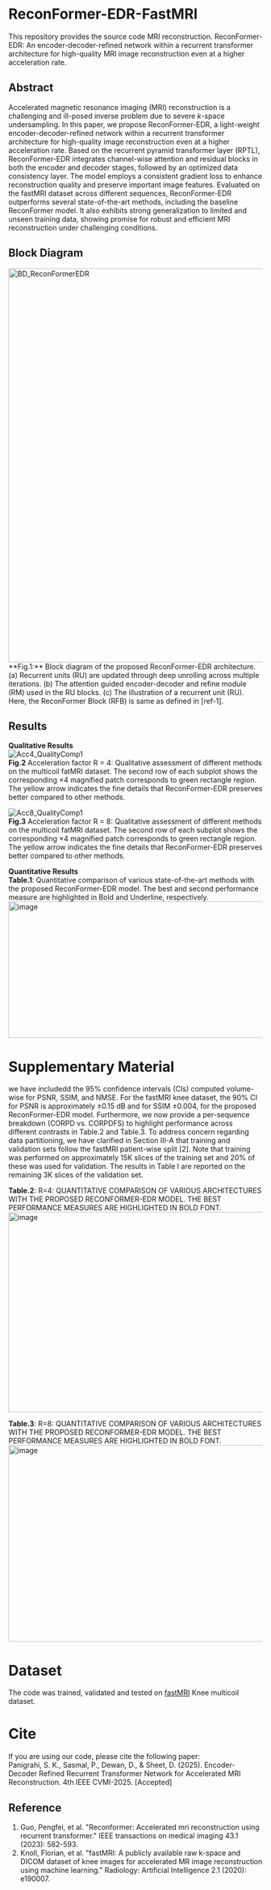 # ReconFormer-EDR-FastMRI
This repository provides the source code MRI reconstruction. ReconFormer-EDR: An encoder-decoder-refined network within a recurrent transformer architecture for high-quality MRI image reconstruction even at a higher acceleration rate.

## Abstract
Accelerated magnetic resonance imaging (MRI) reconstruction is a challenging and ill-posed inverse problem due to severe $k$-space undersampling. In this paper, we propose ReconFormer-EDR, a light-weight encoder-decoder-refined network within a recurrent transformer architecture for high-quality image reconstruction even at a higher acceleration rate. Based on the recurrent pyramid transformer layer (RPTL), ReconFormer-EDR integrates channel-wise attention and residual blocks in both the encoder and decoder stages, followed by an optimized data consistency layer. The model employs a consistent gradient loss to enhance reconstruction quality and preserve important image features. Evaluated on the fastMRI dataset across different sequences, ReconFormer-EDR outperforms several state-of-the-art methods, including the baseline ReconFormer model. It also exhibits strong generalization to limited and unseen training data, showing promise for robust and efficient MRI reconstruction under challenging conditions.

## Block Diagram
<img width="3247" height="779" alt="BD_ReconFormerEDR" src="https://github.com/user-attachments/assets/2ec44711-5823-46e2-ae7f-b2731b6f1144" />
**Fig.1:** Block diagram of the proposed ReconFormer-EDR architecture. (a) Recurrent units (RU) are updated through deep unrolling across multiple iterations. (b) The attention guided encoder-decoder and refine module (RM) used in the RU blocks. (c) The illustration of a recurrent unit (RU). Here, the ReconFormer Block (RFB) is same as defined in [ref-1].

## Results
**Qualitative Results** <br>
![Acc4_QualityComp1](https://github.com/user-attachments/assets/1a90ef2b-776a-411a-bb9a-b129e9674c1b) <br>
**Fig.2** Acceleration factor R = 4: Qualitative assessment of different methods on the multicoil fatMRI dataset. The second row of each subplot shows the corresponding ×4 magnified patch corresponds to green rectangle region. The yellow arrow indicates the fine details that ReconFormer-EDR preserves better compared to other methods.<br>

![Acc8_QualityComp1](https://github.com/user-attachments/assets/69edf60e-66f4-4719-bae2-7b19799bd6d5) <br>
**Fig.3** Acceleration factor R = 8: Qualitative assessment of different methods on the multicoil fatMRI dataset. The second row of each subplot shows the corresponding ×4 magnified patch corresponds to green rectangle region. The yellow arrow indicates the fine details that ReconFormer-EDR preserves better compared to other methods. <br>

**Quantitative Results** <br>
**Table.1**: Quantitative comparison of various state-of-the-art methods with the proposed ReconFormer-EDR model. The best and second performance measure are highlighted in Bold and Underline, respectively. <br>
<img width="1030" height="270" alt="image" src="https://github.com/user-attachments/assets/207b9bf7-9475-4601-a0d2-68647b293925" />

# Supplementary Material 
we have includedd the 95% confidence intervals (CIs) computed volume-wise for PSNR, SSIM, and NMSE. For the fastMRI knee dataset, the 90% CI for PSNR is approximately ±0.15 dB and for SSIM ±0.004, for the proposed ReconFormer-EDR model. Furthermore, we now provide a per-sequence breakdown (CORPD vs. CORPDFS) to highlight performance across different contrasts in Table.2 and Table.3. To address concern regarding data partitioning, we have clarified in Section III-A that training and validation sets follow the fastMRI patient-wise split [2]. Note that training was performed on approximately 15K slices of the training set and 20% of these was used for validation. The results in Table I are reported on the remaining 3K slices of the validation set. <br>

**Table.2**: R=4: QUANTITATIVE COMPARISON OF VARIOUS ARCHITECTURES WITH THE PROPOSED RECONFORMER-EDR MODEL. THE BEST PERFORMANCE MEASURES ARE HIGHLIGHTED IN BOLD FONT.
<img width="1087" height="396" alt="image" src="https://github.com/user-attachments/assets/e38ac850-7484-4029-9346-6ce3ea89f3c4" /> <br>

**Table.3**: R=8: QUANTITATIVE COMPARISON OF VARIOUS ARCHITECTURES WITH THE PROPOSED RECONFORMER-EDR MODEL. THE BEST PERFORMANCE MEASURES ARE HIGHLIGHTED IN BOLD FONT.
<img width="1091" height="389" alt="image" src="https://github.com/user-attachments/assets/591e5acc-71c7-4716-93f1-3b903a290fe3" />


# Dataset
The code was trained, validated and tested on [fastMRI](https://fastmri.med.nyu.edu/) Knee multicoil dataset. 

# Cite
If you are using our code, please cite the following paper: <br>
Panigrahi, S. K., Sasmal, P., Dewan, D., & Sheet, D. (2025). Encoder-Decoder Refined Recurrent Transformer Network for Accelerated MRI Reconstruction. 4th IEEE CVMI-2025. [Accepted]

## Reference
1. Guo, Pengfei, et al. "Reconformer: Accelerated mri reconstruction using recurrent transformer." IEEE transactions on medical imaging 43.1 (2023): 582-593.
2. Knoll, Florian, et al. "fastMRI: A publicly available raw k-space and DICOM dataset of knee images for accelerated MR image reconstruction using machine learning." Radiology: Artificial Intelligence 2.1 (2020): e190007.
